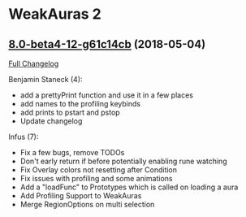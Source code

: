 # WeakAuras 2

## [8.0-beta4-12-g61c14cb](https://github.com/WeakAuras/WeakAuras2/tree/61c14cbbaf0432683da9fbc031c00832cf59042b) (2018-05-04)

[Full Changelog](https://github.com/WeakAuras/WeakAuras2/compare/8.0-beta4...61c14cbbaf0432683da9fbc031c00832cf59042b)

Benjamin Staneck (4):

- add a prettyPrint function and use it in a few places
- add names to the profiling keybinds
- add prints to pstart and pstop
- Update changelog

Infus (7):

- Fix a few bugs, remove TODOs
- Don't early return if before potentially enabling rune watching
- Fix Overlay colors not resetting after Condition
- Fix issues with profiling and some animations
- Add a "loadFunc" to Prototypes which is called on loading a aura
- Add Profiling Support to WeakAuras
- Merge RegionOptions on multi selection

